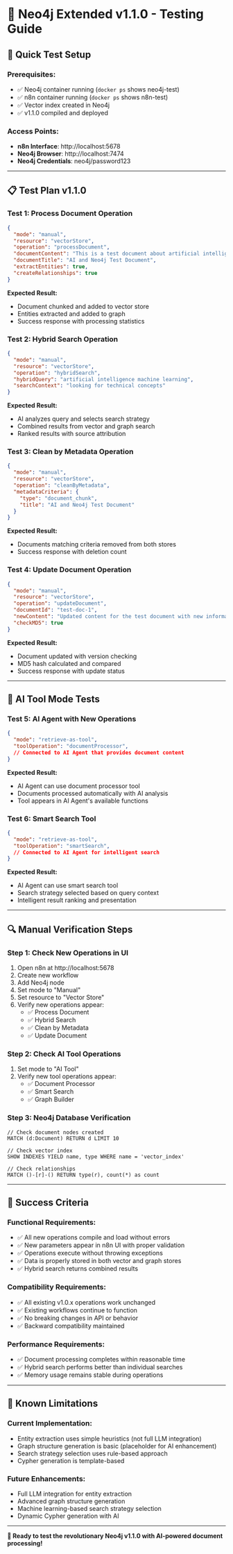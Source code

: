 # 🧪 Neo4j Extended v1.1.0 - Testing Guide

## 🚀 **Quick Test Setup**

### **Prerequisites:**
- ✅ Neo4j container running (`docker ps` shows neo4j-test)
- ✅ n8n container running (`docker ps` shows n8n-test)
- ✅ Vector index created in Neo4j
- ✅ v1.1.0 compiled and deployed

### **Access Points:**
- **n8n Interface**: http://localhost:5678
- **Neo4j Browser**: http://localhost:7474
- **Neo4j Credentials**: neo4j/password123

---

## 📋 **Test Plan v1.1.0**

### **Test 1: Process Document Operation**
```json
{
  "mode": "manual",
  "resource": "vectorStore", 
  "operation": "processDocument",
  "documentContent": "This is a test document about artificial intelligence and machine learning. Neo4j is a graph database that can store relationships between entities like persons, organizations, and concepts.",
  "documentTitle": "AI and Neo4j Test Document",
  "extractEntities": true,
  "createRelationships": true
}
```

**Expected Result:**
- Document chunked and added to vector store
- Entities extracted and added to graph
- Success response with processing statistics

### **Test 2: Hybrid Search Operation**
```json
{
  "mode": "manual", 
  "resource": "vectorStore",
  "operation": "hybridSearch",
  "hybridQuery": "artificial intelligence machine learning",
  "searchContext": "looking for technical concepts"
}
```

**Expected Result:**
- AI analyzes query and selects search strategy
- Combined results from vector and graph search
- Ranked results with source attribution

### **Test 3: Clean by Metadata Operation**
```json
{
  "mode": "manual",
  "resource": "vectorStore", 
  "operation": "cleanByMetadata",
  "metadataCriteria": {
    "type": "document_chunk",
    "title": "AI and Neo4j Test Document"
  }
}
```

**Expected Result:**
- Documents matching criteria removed from both stores
- Success response with deletion count

### **Test 4: Update Document Operation**
```json
{
  "mode": "manual",
  "resource": "vectorStore",
  "operation": "updateDocument", 
  "documentId": "test-doc-1",
  "newContent": "Updated content for the test document with new information about graph databases and vector search.",
  "checkMD5": true
}
```

**Expected Result:**
- Document updated with version checking
- MD5 hash calculated and compared
- Success response with update status

---

## 🤖 **AI Tool Mode Tests**

### **Test 5: AI Agent with New Operations**
```json
{
  "mode": "retrieve-as-tool",
  "toolOperation": "documentProcessor",
  // Connected to AI Agent that provides document content
}
```

**Expected Result:**
- AI Agent can use document processor tool
- Documents processed automatically with AI analysis
- Tool appears in AI Agent's available functions

### **Test 6: Smart Search Tool**
```json
{
  "mode": "retrieve-as-tool", 
  "toolOperation": "smartSearch",
  // Connected to AI Agent for intelligent search
}
```

**Expected Result:**
- AI Agent can use smart search tool
- Search strategy selected based on query context
- Intelligent result ranking and presentation

---

## 🔍 **Manual Verification Steps**

### **Step 1: Check New Operations in UI**
1. Open n8n at http://localhost:5678
2. Create new workflow
3. Add Neo4j node
4. Set mode to "Manual"
5. Set resource to "Vector Store" 
6. Verify new operations appear:
   - ✅ Process Document
   - ✅ Hybrid Search
   - ✅ Clean by Metadata
   - ✅ Update Document

### **Step 2: Check AI Tool Operations**
1. Set mode to "AI Tool"
2. Verify new tool operations appear:
   - ✅ Document Processor
   - ✅ Smart Search  
   - ✅ Graph Builder

### **Step 3: Neo4j Database Verification**
```cypher
// Check document nodes created
MATCH (d:Document) RETURN d LIMIT 10

// Check vector index
SHOW INDEXES YIELD name, type WHERE name = 'vector_index'

// Check relationships
MATCH ()-[r]-() RETURN type(r), count(*) as count
```

---

## 🎯 **Success Criteria**

### **Functional Requirements:**
- ✅ All new operations compile and load without errors
- ✅ New parameters appear in n8n UI with proper validation
- ✅ Operations execute without throwing exceptions
- ✅ Data is properly stored in both vector and graph stores
- ✅ Hybrid search returns combined results

### **Compatibility Requirements:**
- ✅ All existing v1.0.x operations work unchanged
- ✅ Existing workflows continue to function
- ✅ No breaking changes in API or behavior
- ✅ Backward compatibility maintained

### **Performance Requirements:**
- ✅ Document processing completes within reasonable time
- ✅ Hybrid search performs better than individual searches
- ✅ Memory usage remains stable during operations

---

## 🐛 **Known Limitations**

### **Current Implementation:**
- Entity extraction uses simple heuristics (not full LLM integration)
- Graph structure generation is basic (placeholder for AI enhancement)
- Search strategy selection uses rule-based approach
- Cypher generation is template-based

### **Future Enhancements:**
- Full LLM integration for entity extraction
- Advanced graph structure generation
- Machine learning-based search strategy selection
- Dynamic Cypher generation with AI

---

**🚀 Ready to test the revolutionary Neo4j v1.1.0 with AI-powered document processing!**